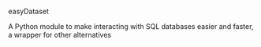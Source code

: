 
easyDataset


A Python module to make interacting with SQL databases easier and faster, a wrapper for other alternatives
